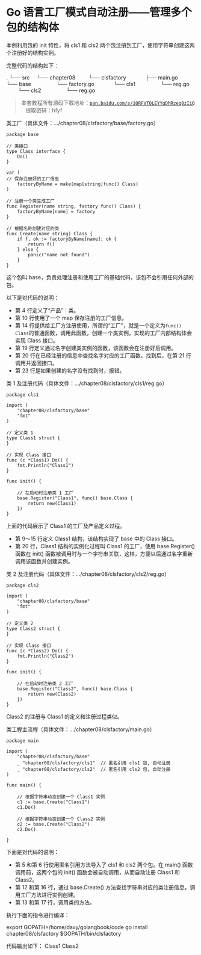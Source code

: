 # Go 语言工厂模式自动注册——管理多个包的结构体

本例利用包的 init 特性，将 cls1 和 cls2 两个包注册到工厂，使用字符串创建这两个注册好的结构实例。

完整代码的结构如下：

.
└── src
    └── chapter08
        └── clsfactory
            ├── main.go
            └── base
                └── factory.go
            └── cls1
                └── reg.go
            └── cls2
                └── reg.go

> 本套教程所有源码下载地址：[`pan.baidu.com/s/1ORFVTOLEYYqDhRzeq0zIiQ`](https://pan.baidu.com/s/1ORFVTOLEYYqDhRzeq0zIiQ)    提取密码：hfyf

类工厂（具体文件：…/chapter08/clsfactory/base/factory.go）

```
package base

// 类接口
type Class interface {
    Do()
}

var (
// 保存注册好的工厂信息
    factoryByName = make(map[string]func() Class)
)

// 注册一个类生成工厂
func Register(name string, factory func() Class) {
    factoryByName[name] = factory
}

// 根据名称创建对应的类
func Create(name string) Class {
    if f, ok := factoryByName[name]; ok {
        return f()
    } else {
        panic("name not found")
    }
}
```

这个包叫 base，负责处理注册和使用工厂的基础代码，该包不会引用任何外部的包。

以下是对代码的说明：

*   第 4 行定义了“产品”：类。
*   第 10 行使用了一个 map 保存注册的工厂信息。
*   第 14 行提供给工厂方注册使用，所谓的“工厂”，就是一个定义为`func() Class`的普通函数，调用此函数，创建一个类实例，实现的工厂内部结构体会实现 Class 接口。
*   第 19 行定义通过名字创建类实例的函数，该函数会在注册好后调用。
*   第 20 行在已经注册的信息中查找名字对应的工厂函数，找到后，在第 21 行调用并返回接口。
*   第 23 行是如果创建的名字没有找到时，报错。

类 1 及注册代码（具体文件：…/chapter08/clsfactory/cls1/reg.go）

```
package cls1

import (
    "chapter08/clsfactory/base"
    "fmt"
)

// 定义类 1
type Class1 struct {
}

// 实现 Class 接口
func (c *Class1) Do() {
    fmt.Println("Class1")
}

func init() {

    // 在启动时注册类 1 工厂
    base.Register("Class1", func() base.Class {
        return new(Class1)
    })
}
```

上面的代码展示了 Class1 的工厂及产品定义过程。

*   第 9～15 行定义 Class1 结构，该结构实现了 base 中的 Class 接口。
*   第 20 行，Class1 结构的实例化过程叫 Class1 的工厂，使用 base.Register() 函数在 init() 函数被调用时与一个字符串关联，这样，方便以后通过名字重新调用该函数并创建实例。

类 2 及注册代码（具体文件：…/chapter08/clsfactory/cls2/reg.go）

```
package cls2

import (
    "chapter08/clsfactory/base"
    "fmt"
)

// 定义类 2
type Class2 struct {
}

// 实现 Class 接口
func (c *Class2) Do() {
    fmt.Println("Class2")
}

func init() {

    // 在启动时注册类 2 工厂
    base.Register("Class2", func() base.Class {
        return new(Class2)
    })
}
```

Class2 的注册与 Class1 的定义和注册过程类似。

类工程主流程（具体文件：…/chapter08/clsfactory/main.go）

```
package main

import (
    "chapter08/clsfactory/base"
    _ "chapter08/clsfactory/cls1"  // 匿名引用 cls1 包, 自动注册
    _ "chapter08/clsfactory/cls2"  // 匿名引用 cls2 包, 自动注册
)

func main() {

    // 根据字符串动态创建一个 Class1 实例
    c1 := base.Create("Class1")
    c1.Do()

    // 根据字符串动态创建一个 Class2 实例
    c2 := base.Create("Class2")
    c2.Do()

}
```

下面是对代码的说明：

*   第 5 和第 6 行使用匿名引用方法导入了 cls1 和 cls2 两个包。在 main() 函数调用前，这两个包的 init() 函数会被自动调用，从而自动注册 Class1 和 Class2。
*   第 12 和第 16 行，通过 base.Create() 方法查找字符串对应的类注册信息，调用工厂方法进行实例创建。
*   第 13 和第 17 行，调用类的方法。

执行下面的指令进行编译：

export GOPATH=/home/davy/golangbook/code
go install chapter08/clsfactory
$GOPATH/bin/clsfactory

代码输出如下：
Class1
Class2